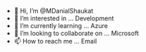 - 👋 Hi, I’m @MDanialShaukat
- 👀 I’m interested in ... Development
- 🌱 I’m currently learning ... Azure
- 💞️ I’m looking to collaborate on ... Microsoft
- 📫 How to reach me ... Email

<!---
MDanialShaukat/MDanialShaukat is a ✨ special ✨ repository because its `README.md` (this file) appears on your GitHub profile.
You can click the Preview link to take a look at your changes.
--->
